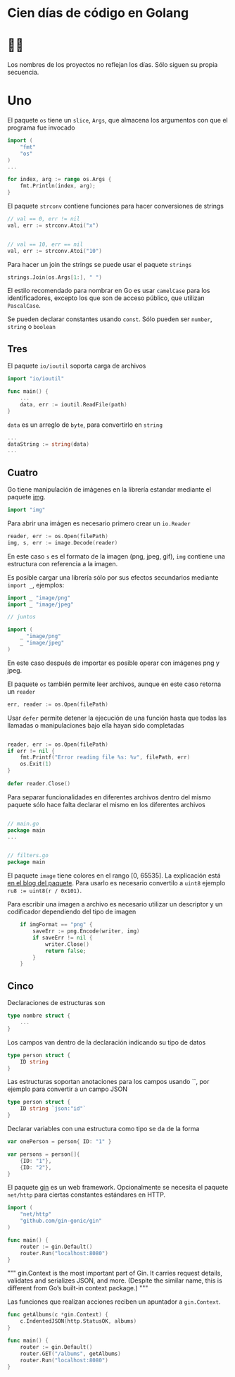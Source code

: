 # Cien días de código en Golang
# 💯🐭

Los nombres de los proyectos no reflejan los días. Sólo siguen su propia secuencia.

# Uno
El paquete `os` tiene un `slice`, `Args`, que almacena los argumentos con que el programa fue invocado
```go
import (
    "fmt"
    "os"
)
...

for index, arg := range os.Args {
    fmt.Println(index, arg);
}
```

El paquete `strconv` contiene funciones para hacer conversiones de strings
```go
// val == 0, err != nil
val, err := strconv.Atoi("x")


// val == 10, err == nil
val, err := strconv.Atoi("10")
```

Para hacer un join the strings se puede usar el paquete `strings`
```go
strings.Join(os.Args[1:], " ")
```

El estilo recomendado para nombrar en Go es usar `camelCase` para los identificadores, excepto los que son de acceso público, que utilizan `PascalCase`.


Se pueden declarar constantes usando `const`. Sólo pueden ser `number`, `string` o `boolean`

## Tres

El paquete `io/ioutil` soporta carga de archivos

```go
import "io/ioutil"

func main() {
    ...
    data, err := ioutil.ReadFile(path)
}
```

`data` es un arreglo de `byte`, para convertirlo en `string`

```go
...
dataString := string(data)
...
```

## Cuatro
Go tiene manipulación de imágenes en la librería estandar mediante el paquete [img](https://pkg.go.dev/image).
```go
import "img"
```

Para abrir una imágen es necesario primero crear un `io.Reader`
```go
reader, err := os.Open(filePath)
img, s, err := image.Decode(reader)
```
En este caso `s` es el formato de la imagen (png, jpeg, gif), `img` contiene una estructura con referencia a la imagen.

Es posible cargar una librería sólo por sus efectos secundarios mediante `import _`, ejemplos:

```go
import _ "image/png"
import _ "image/jpeg"

// juntos

import (
    _ "image/png"
    _ "image/jpeg"
)
```

En este caso después de importar es posible operar con imágenes png y jpeg.

El paquete `os` también permite leer archivos, aunque en este caso retorna un `reader`
```go
err, reader := os.Open(filePath)
```

Usar `defer` permite detener la ejecución de una función hasta que todas las llamadas o manipulaciones bajo ella hayan sido completadas

```go

reader, err := os.Open(filePath)
if err != nil {
	fmt.Printf("Error reading file %s: %v", filePath, err)
	os.Exit(1)
}
	
defer reader.Close()
```

Para separar funcionalidades en diferentes archivos dentro del mismo paquete sólo hace falta declarar el mismo en los diferentes archivos
```go

// main.go
package main
...


// filters.go
package main
```

El paquete `image` tiene colores en el rango [0, 65535]. La explicación está [en el blog del paquete](https://go.dev/blog/image). Para usarlo es necesario convertilo a `uint8` ejemplo `ru8 := uint8(r / 0x101)`.

Para escribir una imagen a archivo es necesario utilizar un descriptor y un codificador dependiendo del tipo de imagen

```go
    if imgFormat == "png" {
		saveErr := png.Encode(writer, img)
		if saveErr != nil {
			writer.Close()
			return false;
		}
	}
```

## Cinco

Declaraciones de estructuras son
```go
type nombre struct {
    ...
}
```

Los campos van dentro de la declaración indicando su tipo de datos
```go
type person struct {
    ID string
}
```

Las estructuras soportan anotaciones para los campos usando \`\`, por ejemplo para convertir a un campo JSON
```go
type person struct {
    ID string `json:"id"` 
}
```

Declarar variables con una estructura como tipo se da de la forma
```go
var onePerson = person{ ID: "1" }

var persons = person[]{
    {ID: "1"},
    {ID: "2"},
}
```

El paquete [gin](https://gin-gonic.com) es un web framework. Opcionalmente se necesita el paquete `net/http` para ciertas constantes estándares en HTTP.
```go
import (
	"net/http"
	"github.com/gin-gonic/gin"
)

func main() {
    router := gin.Default()
    router.Run("localhost:8080")
}
```

"""
gin.Context is the most important part of Gin. It carries request details, validates and serializes JSON, and more. (Despite the similar name, this is different from Go’s built-in context package.)
"""

Las funciones que realizan acciones reciben un apuntador a `gin.Context`.

```go
func getAlbums(c *gin.Context) {
	c.IndentedJSON(http.StatusOK, albums)
}

func main() {
	router := gin.Default()
	router.GET("/albums", getAlbums)
	router.Run("localhost:8080")
}
```